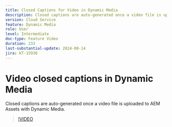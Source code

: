 ```yaml
---
title: Closed Captions for Video in Dynamic Media
description: Closed captions are auto-generated once a video file is uploaded to Dynamic Media.
version: Cloud Service
feature: Dynamic Media
role: User
level: Intermediate
doc-type: Feature Video
duration: 233
last-substantial-update: 2024-08-14
jira: KT-15930
---
```


# Video closed captions in Dynamic Media

Closed captions are auto-generated once a video file is uploaded to AEM Assets with Dynamic Media.

>[!VIDEO](https://video.tv.adobe.com/v/3432627/?learn=on)
